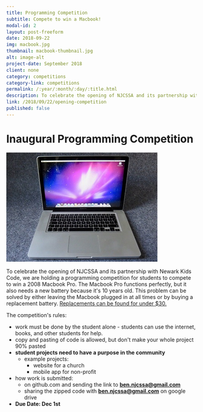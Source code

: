```yaml
---
title: Programming Competition
subtitle: Compete to win a Macbook!
modal-id: 2
layout: post-freeform
date: 2018-09-22
img: macbook.jpg
thumbnail: macbook-thumbnail.jpg
alt: image-alt
project-date: September 2018
client: none
category: competitions
category-link: competitions
permalink: /:year/:month/:day/:title.html
description: To celebrate the opening of NJCSSA and its partnership with Newark Kids Code, we are holding a programming competition for students to compete to win a 2008 Macbook Pro. Go to this  <a href="/2018/09/22/opening-competition">link</a> to get more info.
link: /2018/09/22/opening-competition
published: false
---
```


# Inaugural Programming Competition
<dl>
<img src="/img/portfolio/macbook.jpg" class="img-responsive img-centered">
</dl>


To celebrate the opening of NJCSSA and its partnership with Newark Kids Code, we are holding a programming competition for students to compete to win a 2008 Macbook Pro.
The Macbook Pro functions perfectly, but it also needs a new battery because it's 10 years old. This problem can be solved by either leaving the Macbook plugged in at all times or by buying a replacement battery. [Replacements can be found for under $30.](https://www.ebay.com/sch/i.html?_nkw=macbook+pro+15+late+2008+battery&_sop=12)

The competition's rules:
* work must be done by the student alone - students can use the internet, books, and other students for help.
* copy and pasting of code is allowed, but don't make your whole project 90% pasted
* **student projects need to have a purpose in the community**
    * example projects:
        * website for a church
        * mobile app for non-profit
* how work is submitted:
    * on github.com and sending the link to **ben.njcssa@gmail.com**
    * sharing the zipped code with **ben.njcssa@gmail.com** on google drive
* **Due Date: Dec 1st**
